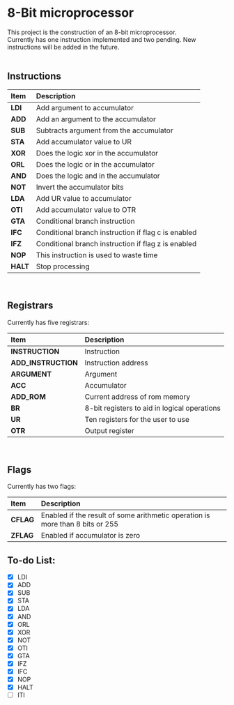 # 8-Bit microprocessor

This project is the construction of an 8-bit microprocessor. <br>
Currently has one instruction implemented and two pending. New instructions will be added in the future.<br>
<br>

## Instructions

| Item     | Description                                         |
| :------- | :-------------------------------------------------- |
| **LDI**  | Add argument to accumulator                         |
| **ADD**  | Add an argument to the accumulator                  |
| **SUB**  | Subtracts argument from the accumulator             |
| **STA**  | Add accumulator value to UR                         |
| **XOR**  | Does the logic xor in the accumulator               |
| **ORL**  | Does the logic or in the accumulator                |
| **AND**  | Does the logic and in the accumulator               |
| **NOT**  | Invert the accumulator bits                         |
| **LDA**  | Add UR value to accumulator                         |
| **OTI**  | Add accumulator value to OTR                        |
| **GTA**  | Conditional branch instruction                      |
| **IFC**  | Conditional branch instruction if flag c is enabled |
| **IFZ**  | Conditional branch instruction if flag z is enabled |
| **NOP**  | This instruction is used to waste time              |
| **HALT** | Stop processing                                     |

<br>

## Registrars

Currently has five registrars:<br>

| Item                | Description                                  |
| :------------------ | :------------------------------------------- |
| **INSTRUCTION**     | Instruction                                  |
| **ADD_INSTRUCTION** | Instruction address                          |
| **ARGUMENT**        | Argument                                     |
| **ACC**             | Accumulator                                  |
| **ADD_ROM**         | Current address of rom memory                |
| **BR**              | 8-bit registers to aid in logical operations |
| **UR**              | Ten registers for the user to use            |
| **OTR**             | Output register                              |

<br>

## Flags

Currently has two flags:<br>

| Item      | Description                                                                   |
| :-------- | :---------------------------------------------------------------------------- |
| **CFLAG** | Enabled if the result of some arithmetic operation is more than 8 bits or 255 |
| **ZFLAG** | Enabled if accumulator is zero                                                |

## To-do List:

- [x] LDI
- [x] ADD
- [x] SUB
- [x] STA
- [x] LDA
- [x] AND
- [x] ORL
- [x] XOR
- [x] NOT
- [x] OTI
- [x] GTA
- [x] IFZ
- [x] IFC
- [x] NOP
- [x] HALT
- [ ] ITI
